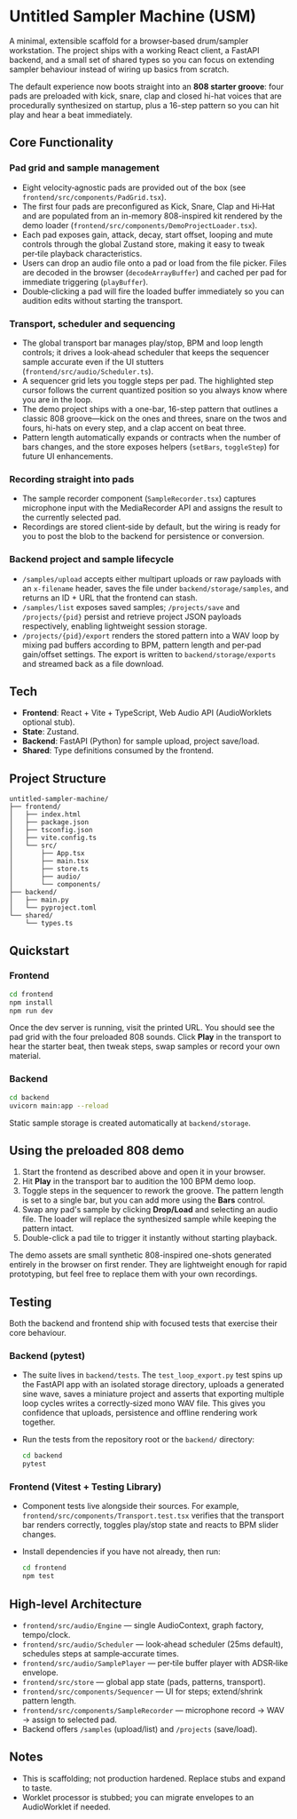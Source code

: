 # Untitled Sampler Machine (USM)

A minimal, extensible scaffold for a browser‑based drum/sampler workstation. The
project ships with a working React client, a FastAPI backend, and a small set of
shared types so you can focus on extending sampler behaviour instead of wiring
up basics from scratch.

The default experience now boots straight into an **808 starter groove**: four
pads are preloaded with kick, snare, clap and closed hi-hat voices that are
procedurally synthesized on startup, plus a 16-step pattern so you can hit play
and hear a beat immediately.

## Core Functionality

### Pad grid and sample management
- Eight velocity‑agnostic pads are provided out of the box (see
  `frontend/src/components/PadGrid.tsx`).
- The first four pads are preconfigured as Kick, Snare, Clap and Hi‑Hat and are
  populated from an in-memory 808-inspired kit rendered by the demo loader
  (`frontend/src/components/DemoProjectLoader.tsx`).
- Each pad exposes gain, attack, decay, start offset, looping and mute controls
  through the global Zustand store, making it easy to tweak per‑tile playback
  characteristics.
- Users can drop an audio file onto a pad or load from the file picker. Files
  are decoded in the browser (`decodeArrayBuffer`) and cached per pad for
  immediate triggering (`playBuffer`).
- Double‑clicking a pad will fire the loaded buffer immediately so you can audition
  edits without starting the transport.

### Transport, scheduler and sequencing
- The global transport bar manages play/stop, BPM and loop length controls; it
  drives a look‑ahead scheduler that keeps the sequencer sample accurate even if
  the UI stutters (`frontend/src/audio/Scheduler.ts`).
- A sequencer grid lets you toggle steps per pad. The highlighted step cursor
  follows the current quantized position so you always know where you are in the
  loop.
- The demo project ships with a one-bar, 16-step pattern that outlines a classic
  808 groove—kick on the ones and threes, snare on the twos and fours, hi-hats
  on every step, and a clap accent on beat three.
- Pattern length automatically expands or contracts when the number of bars
  changes, and the store exposes helpers (`setBars`, `toggleStep`) for future UI
  enhancements.

### Recording straight into pads
- The sample recorder component (`SampleRecorder.tsx`) captures microphone input
  with the MediaRecorder API and assigns the result to the currently selected pad.
- Recordings are stored client‑side by default, but the wiring is ready for you
  to post the blob to the backend for persistence or conversion.

### Backend project and sample lifecycle
- `/samples/upload` accepts either multipart uploads or raw payloads with an
  `x-filename` header, saves the file under `backend/storage/samples`, and returns
  an ID + URL that the frontend can stash.
- `/samples/list` exposes saved samples; `/projects/save` and `/projects/{pid}`
  persist and retrieve project JSON payloads respectively, enabling lightweight
  session storage.
- `/projects/{pid}/export` renders the stored pattern into a WAV loop by mixing
  pad buffers according to BPM, pattern length and per‑pad gain/offset settings.
  The export is written to `backend/storage/exports` and streamed back as a file
  download.

## Tech
- **Frontend**: React + Vite + TypeScript, Web Audio API (AudioWorklets optional stub).
- **State**: Zustand.
- **Backend**: FastAPI (Python) for sample upload, project save/load.
- **Shared**: Type definitions consumed by the frontend.

## Project Structure
```
untitled-sampler-machine/
├── frontend/
│   ├── index.html
│   ├── package.json
│   ├── tsconfig.json
│   ├── vite.config.ts
│   └── src/
│       ├── App.tsx
│       ├── main.tsx
│       ├── store.ts
│       ├── audio/
│       └── components/
├── backend/
│   ├── main.py
│   └── pyproject.toml
└── shared/
    └── types.ts
```

## Quickstart
### Frontend
```bash
cd frontend
npm install
npm run dev
```

Once the dev server is running, visit the printed URL. You should see the pad
grid with the four preloaded 808 sounds. Click **Play** in the transport to hear
the starter beat, then tweak steps, swap samples or record your own material.

### Backend
```bash
cd backend
uvicorn main:app --reload
```

Static sample storage is created automatically at `backend/storage`.

## Using the preloaded 808 demo

1. Start the frontend as described above and open it in your browser.
2. Hit **Play** in the transport bar to audition the 100 BPM demo loop.
3. Toggle steps in the sequencer to rework the groove. The pattern length is set
   to a single bar, but you can add more using the **Bars** control.
4. Swap any pad's sample by clicking **Drop/Load** and selecting an audio file.
   The loader will replace the synthesized sample while keeping the pattern
   intact.
5. Double-click a pad tile to trigger it instantly without starting playback.

The demo assets are small synthetic 808-inspired one-shots generated entirely in
the browser on first render. They are lightweight enough for rapid prototyping,
but feel free to replace them with your own recordings.

## Testing

Both the backend and frontend ship with focused tests that exercise their core
behaviour.

### Backend (pytest)
- The suite lives in `backend/tests`. The `test_loop_export.py` test spins up the
  FastAPI app with an isolated storage directory, uploads a generated sine wave,
  saves a miniature project and asserts that exporting multiple loop cycles writes
  a correctly‑sized mono WAV file. This gives you confidence that uploads,
  persistence and offline rendering work together.
- Run the tests from the repository root or the `backend/` directory:

  ```bash
  cd backend
  pytest
  ```

### Frontend (Vitest + Testing Library)
- Component tests live alongside their sources. For example,
  `frontend/src/components/Transport.test.tsx` verifies that the transport bar
  renders correctly, toggles play/stop state and reacts to BPM slider changes.
- Install dependencies if you have not already, then run:

  ```bash
  cd frontend
  npm test
  ```

## High‑level Architecture
- `frontend/src/audio/Engine` — single AudioContext, graph factory, tempo/clock.
- `frontend/src/audio/Scheduler` — look‑ahead scheduler (25ms default), schedules steps at sample‑accurate times.
- `frontend/src/audio/SamplePlayer` — per‑tile buffer player with ADSR‑like envelope.
- `frontend/src/store` — global app state (pads, patterns, transport).
- `frontend/src/components/Sequencer` — UI for steps; extend/shrink pattern length.
- `frontend/src/components/SampleRecorder` — microphone record -> WAV -> assign to selected pad.
- Backend offers `/samples` (upload/list) and `/projects` (save/load).

## Notes
- This is scaffolding; not production hardened. Replace stubs and expand to taste.
- Worklet processor is stubbed; you can migrate envelopes to an AudioWorklet if needed.
